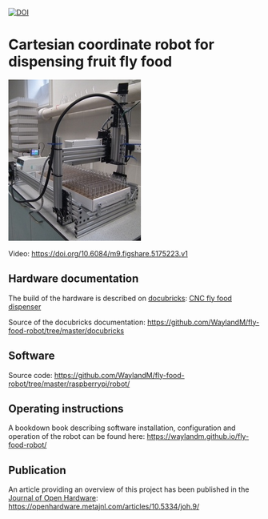 [![DOI](https://zenodo.org/badge/86048412.svg)](https://zenodo.org/badge/latestdoi/86048412)



# Cartesian coordinate robot for dispensing fruit fly food


![CNC fly food dispenser](bookdown/images/small_system.jpg)

Video: https://doi.org/10.6084/m9.figshare.5175223.v1

## Hardware documentation
The build of the hardware is described on [docubricks](http://docubricks.com/):
[CNC fly food dispenser](http://docubricks.com/viewer.jsp?id=8652757760093769728)

Source of the docubricks documentation:
https://github.com/WaylandM/fly-food-robot/tree/master/docubricks


## Software 
Source code:
https://github.com/WaylandM/fly-food-robot/tree/master/raspberrypi/robot/

## Operating instructions
A bookdown book describing software installation, configuration and operation of the robot can be found here:
https://waylandm.github.io/fly-food-robot/

## Publication
An article providing an overview of this project has been published in the [Journal of Open Hardware](https://openhardware.metajnl.com/):
https://openhardware.metajnl.com/articles/10.5334/joh.9/

